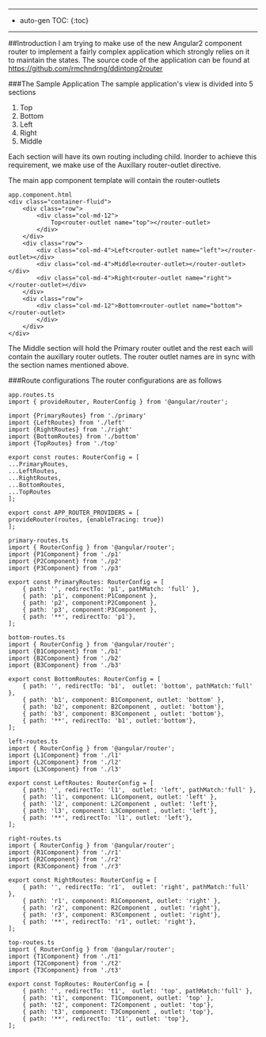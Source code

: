 ----------
* auto-gen TOC:
{:toc}

----------
##Introduction
I am trying to make use of the new Angular2 component router to implement a fairly complex application which strongly relies on it to maintain the states. 
The source code of the application can be found at https://github.com/rmchndrng/ddintong2router

###The Sample Application
The sample application's view is divided into 5 sections
1. Top
2. Bottom
3. Left
4. Right
5. Middle

Each section will have its own routing including child. Inorder to achieve this requirement, we make use of the Auxillary router-outlet directive.

The main app component template will contain the router-outlets

    app.component.html
    <div class="container-fluid">
        <div class="row">
            <div class="col-md-12">
                Top<router-outlet name="top"></router-outlet>
            </div>
        </div>
        <div class="row">
            <div class="col-md-4">Left<router-outlet name="left"></router-outlet></div>
            <div class="col-md-4">Middle<router-outlet></router-outlet></div>
            <div class="col-md-4">Right<router-outlet name="right"></router-outlet></div>
        </div>
        <div class="row">
            <div class="col-md-12">Bottom<router-outlet name="bottom"></router-outlet>
            </div>
        </div>
    </div>

The Middle section will hold the Primary router outlet and the rest each will contain the auxillary router outlets. 
The router outlet names are in sync with the section names mentioned above.

###Route configurations
The router configurations are as follows

    app.routes.ts
    import { provideRouter, RouterConfig } from '@angular/router';

    import {PrimaryRoutes} from './primary'
    import {LeftRoutes} from './left'
    import {RightRoutes} from './right'
    import {BottomRoutes} from './bottom'
    import {TopRoutes} from './top'

    export const routes: RouterConfig = [
    ...PrimaryRoutes,
    ...LeftRoutes,
    ...RightRoutes,
    ...BottomRoutes,
    ...TopRoutes  
    ];

    export const APP_ROUTER_PROVIDERS = [
    provideRouter(routes, {enableTracing: true})
    ];

    primary-routes.ts
    import { RouterConfig } from '@angular/router';
    import {P1Component} from './p1'
    import {P2Component} from './p2'
    import {P3Component} from './p3'

    export const PrimaryRoutes: RouterConfig = [
        { path: '', redirectTo: 'p1', pathMatch: 'full' },    
        { path: 'p1', component:P1Component },
        { path: 'p2', component:P2Component },
        { path: 'p3', component:P3Component },
        { path: '**', redirectTo: 'p1'},    
    ];

    bottom-routes.ts
    import { RouterConfig } from '@angular/router';
    import {B1Component} from './b1'
    import {B2Component} from './b2'
    import {B3Component} from './b3'

    export const BottomRoutes: RouterConfig = [
        { path: '', redirectTo: 'b1',  outlet: 'bottom', pathMatch:'full' },           
        { path: 'b1', component: B1Component, outlet: 'bottom' },
        { path: 'b2', component: B2Component , outlet: 'bottom'},
        { path: 'b3', component: B3Component , outlet: 'bottom'},
        { path: '**', redirectTo: 'b1', outlet:'bottom'},
    ];

    left-routes.ts
    import { RouterConfig } from '@angular/router';
    import {L1Component} from './l1'
    import {L2Component} from './l2'
    import {L3Component} from './l3'

    export const LeftRoutes: RouterConfig = [
        { path: '', redirectTo: 'l1',  outlet: 'left', pathMatch:'full' },
        { path: 'l1', component: L1Component, outlet: 'left' },
        { path: 'l2', component: L2Component , outlet: 'left'},
        { path: 'l3', component: L3Component , outlet: 'left'},
        { path: '**', redirectTo: 'l1', outlet: 'left'},
    ];

    right-routes.ts
    import { RouterConfig } from '@angular/router';
    import {R1Component} from './r1'
    import {R2Component} from './r2'
    import {R3Component} from './r3'

    export const RightRoutes: RouterConfig = [
        { path: '', redirectTo: 'r1',  outlet: 'right', pathMatch:'full' },            
        { path: 'r1', component: R1Component, outlet: 'right' },
        { path: 'r2', component: R2Component , outlet: 'right'},
        { path: 'r3', component: R3Component , outlet: 'right'},
        { path: '**', redirectTo: 'r1', outlet: 'right'},
    ];

    top-routes.ts
    import { RouterConfig } from '@angular/router';
    import {T1Component} from './t1'
    import {T2Component} from './t2'
    import {T3Component} from './t3'

    export const TopRoutes: RouterConfig = [
        { path: '', redirectTo: 't1',  outlet: 'top', pathMatch:'full' },            
        { path: 't1', component: T1Component, outlet: 'top' },
        { path: 't2', component: T2Component , outlet: 'top'},
        { path: 't3', component: T3Component , outlet: 'top'},
        { path: '**', redirectTo: 't1', outlet: 'top'},
    ];